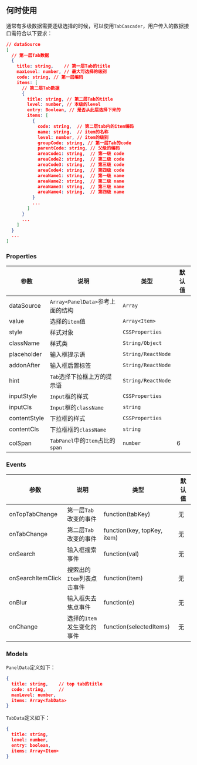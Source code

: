 ## 何时使用

通常有多级数据需要逐级选择的时候，可以使用`TabCascader`，用户传入的数据接口需符合以下要求：

```json
// dataSource
[
  // 第一层Tab数据 
  {
    title: string,    // 第一层Tab的title
    maxLevel: number, // 最大可选择的级别
    code: string, // 第一层编码
    items: [
      // 第二层Tab数据
      {
        title: string, // 第二层Tab的title
        level: number, // 本级的level
        entry: Boolean, // 是否从此层选择下来的
        items: [
          {
            code: string,  // 第二层tab内的item编码
            name: string,  // item的名称
            level: number, // item的级别
            groupCode: string, // 第一层Tab的code
            parentCode: string, // 父级的编码
            areaCode1: string,  // 第一级 code
            areaCode2: string,  // 第二级 code
            areaCode3: string,  // 第三级 code
            areaCode4: string,  // 第四级 code
            areaName1: string,  // 第一级 name
            areaName2: string,  // 第二级 name
            areaName3: string,  // 第三级 name
            areaName4: string,  // 第四级 name
          }
          ...
        ]
      }
      ...
    ]
  }
  ...
]
```


### Properties

| 参数         | 说明                             | 类型               | 默认值 |
| ------------ | -------------------------------- | ------------------ | ------ |
| dataSource   | `Array<PanelData>`参考上面的结构 | `Array`            |        |
| value        | 选择的`item`值                   | `Array<Item>`      |        |
| style        | 样式对象                         | `CSSProperties`    |        |
| className    | 样式类                           | `String/Object`    |        |
| placeholder  | 输入框提示语                     | `String/ReactNode` |        |
| addonAfter   | 输入框后置标签                   | `String/ReactNode` |        |
| hint         | `Tab`选择下拉框上方的提示语      | `String/ReactNode` |        |
| inputStyle   | `Input`框的样式                  | `CSSProperties`    |        |
| inputCls     | `Input`框的`className`           | `string`           |        |
| contentStyle | 下拉框的样式                     | `CSSProperties`    |        |
| contentCls   | 下拉框框的`className`            | `string`           |        |
| colSpan      | `TabPanel`中的`Item`占比的`span` | `number`           | 6      |


### Events

| 参数              | 说明                       | 类型                        | 默认值 |
| ----------------- | -------------------------- | --------------------------- | ------ |
| onTopTabChange    | 第一层`Tab`改变的事件      | function(tabKey)            | 无     |
| onTabChange       | 第二层`Tab`改变的事件      | function(key, topKey, item) | 无     |
| onSearch          | 输入框搜索事件             | function(val)               | 无     |
| onSearchItemClick | 搜索出的`Item`列表点击事件 | function(item)              | 无     |
| onBlur            | 输入框失去焦点事件         | function(e)                 | 无     |
| onChange          | 选择的`Item`发生变化的事件 | function(selectedItems)     | 无     |


### Models

`PanelData`定义如下：

```json
{
  title: string,    // top tab的title
  code: string,     // 
  maxLevel: number,
  items: Array<TabData>
}
```

`TabData`定义如下：

```json
{
  title: string,
  level: number,
  entry: boolean,
  items: Array<Item>
}
```

